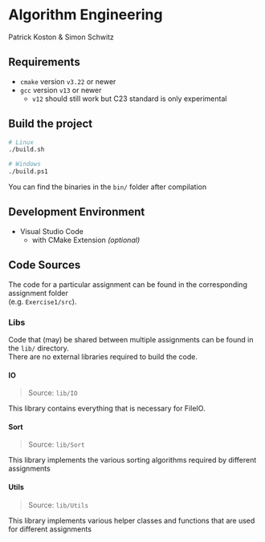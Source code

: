 # Algorithm Engineering

Patrick Koston & Simon Schwitz

## Requirements

- `cmake` version `v3.22` or newer
- `gcc` version `v13` or newer
  - `v12` should still work but C23 standard is only experimental

## Build the project

```sh
# Linux
./build.sh

# Windows
./build.ps1
```

You can find the binaries in the `bin/` folder after compilation

## Development Environment

- Visual Studio Code
  - with CMake Extension _(optional)_

## Code Sources

The code for a particular assignment can be found in the corresponding assignment folder  
(e.g. `Exercise1/src`).

### Libs

Code that (may) be shared between multiple assignments can be found in the `lib/` directory.  
There are no external libraries required to build the code.

#### IO

> Source: `lib/IO`  

This library contains everything that is necessary for FileIO.

#### Sort

> Source: `lib/Sort`

This library implements the various sorting algorithms required by different assignments

#### Utils

> Source: `lib/Utils`

This library implements various helper classes and functions that are used for different assignments
